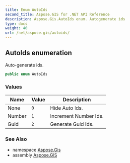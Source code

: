 ```yaml
---
title: Enum AutoIds
second_title: Aspose.GIS for .NET API Reference
description: Aspose.Gis.AutoIds enum. Autogenerate ids
type: docs
weight: 40
url: /net/aspose.gis/autoids/
---
```

## AutoIds enumeration

Auto-generate ids.

```csharp
public enum AutoIds
```

### Values

| Name | Value | Description |
| --- | --- | --- |
| None | `0` | Hide Auto Ids. |
| Number | `1` | Increment Number Ids. |
| Guid | `2` | Generate Guid Ids. |

### See Also

* namespace [Aspose.Gis](../../aspose.gis/)
* assembly [Aspose.GIS](../../)


